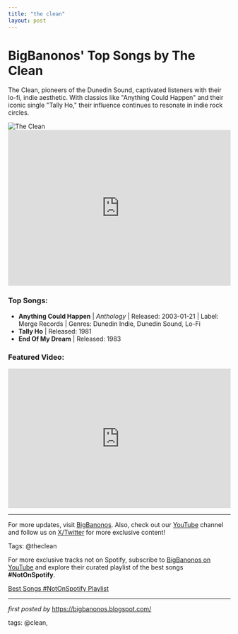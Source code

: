 ```yaml
---
title: "the clean"
layout: post
---
```

<!-- Title of the Post -->
<h1>BigBanonos' Top Songs by The Clean</h1> <!-- Introductory Text -->
<p>The Clean, pioneers of the Dunedin Sound, captivated listeners with their lo-fi, indie aesthetic. With classics like "Anything Could Happen" and their iconic single "Tally Ho," their influence continues to resonate in indie rock circles.</p> <!-- Featured Image -->
<div> <img src="https://i.scdn.co/image/b3fd8796c9ea521980ddb0d068cfd115984eba88" alt="The Clean">
</div> <!-- Spotify Embed -->
<div> <iframe src="https://open.spotify.com/embed/playlist/0yBHUUx81djs90oZvBM7w6?utm_source=generator" width="100%" height="352" frameBorder="0" allowfullscreen="" allow="autoplay; clipboard-write; encrypted-media; fullscreen; picture-in-picture" loading="lazy"></iframe>
</div> <!-- Song Information -->
<h3>Top Songs:</h3>
<ul> <li><strong>Anything Could Happen</strong> | <em>Anthology</em> | Released: 2003-01-21 | Label: Merge Records | Genres: Dunedin Indie, Dunedin Sound, Lo-Fi</li> <li><strong>Tally Ho</strong> | Released: 1981</li> <li><strong>End Of My Dream</strong> | Released: 1983</li>
</ul> <!-- Additional YouTube Embed -->
<div> <h3>Featured Video:</h3> <iframe allowfullscreen="" frameborder="0" height="315" src="https://www.youtube.com/embed/QM-8PtnjPvQ?list=PLtuNtuTatqI24x7AcXCLziZzXB76tr0g4" width="100%"></iframe>
</div> <!-- Footer Links -->
<hr />
<p>For more updates, visit <a href="https://bigbanonos.blogspot.com/" target="_blank">BigBanonos</a>. Also, check out our <a href="https://www.youtube.com/@BigBanonos" target="_blank">YouTube</a> channel and follow us on <a href="https://x.com/bigbanonos" target="_blank">X/Twitter</a> for more exclusive content!</p> <!-- Tags -->
<p>Tags: @theclean</p>


<!--Subscribe and Playlist Links-->
<div>
    <p>For more exclusive tracks not on Spotify, subscribe to <a href="https://www.youtube.com/@BigBanonos" target="_blank">BigBanonos on YouTube</a> and explore their curated playlist of the best songs <strong>#NotOnSpotify</strong>.</p>
    <p><a href="https://www.youtube.com/playlist?list=PLtuNtuTatqI0kFahUCbtbfenC_ET5O_tr" target="_blank">Best Songs #NotOnSpotify Playlist<br /></a></p></div>

<hr />

<p><em>first posted by</em> <a href="https://bigbanonos.blogspot.com/" rel="noopener" target="_new">https://bigbanonos.blogspot.com/</a></p>

<p>tags: @clean,</p>
